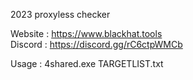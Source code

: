 2023 proxyless checker

Website : https://www.blackhat.tools                                                                                    
Discord : https://discord.gg/rC6ctpWMCb



Usage : 4shared.exe TARGETLIST.txt
